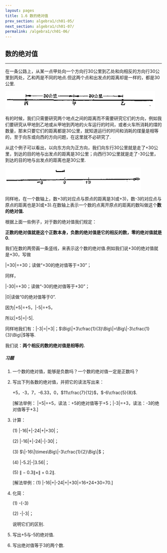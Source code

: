 ```yaml
---
layout: pages
title: 1.6 数的绝对值
prev_section: algebra1/ch01-05/
next_section: algebra1/ch01-07/
permalink: /algebra1/ch01-06/
---
```


数的绝对值
----------

----

在一条公路上，从某一点甲处向一个方向行30公里到乙处和向相反的方向行30公里到丙处，乙和丙是不同的地点.但这两个点和出发点的距离却是一样的，都是30公里.

![图：1.5](../images/021.png)

有的时候，我们只需要研究两个地点之间的距离而不需要研究它们的方向，例如我们要研究从甲地到乙地或从甲地到丙地的火车运行的时间，或者火车所消耗的煤的数量，那末只要它们的距离都是30公里，就知道运行的时间和消耗的煤量是相等的，至于向东或向西的方向问题，在这里就不必研究了.

从这个例子可以看出，以向东方向为正方向，我们向东行30公里就是走了+30公里，到达的目的地与出发点的距离是30公里；向西行30公里就是走了-30公里，到达的目的地与出发点的距离也是30公里.

![图：1.6](../images/022.png)

同样地，在一个数轴上，数+3的对应点与原点的距离是3(或+3)，数-3的对应点与原点的距离也是3(或+3).在数轴上表示一个数的点离开原点的距离的数叫做这个**数的绝对值.**

根据上面一些例子，对于数的绝对值我们规定：

__正数的绝对值就是这个正数本身，负数的绝对值是它的相反的数，零的绝对值就是0.__

我们在数的两旁画一条竖线，来表示这个数的绝对值.例如我们说+30的绝对值就是+30，写做

\|+30\|=+30；读做“+30的绝对值等于+30”；

同样，

\|-30\|=+30；读做“-30的绝对值等于+30”；

\|0\|读做“0的绝对值等于0”.

因为\|+5\|=+5，\|-5\|=+5，

所以\|+5\|=\|-5\|.

同样地我们有：\|-3\|=\|+3\|；$\Big\|+3\cfrac{1}{3}\Big\|=\Big\|-3\cfrac{1}{3}\Big\|$等等.

我们说：__两个相反的数的绝对值是相等的.__

<div class="note">
<h5>习题</h5>
</div>

1.  一个数的绝对值，能够是负数吗？一个数的绝对值一定是正数吗？

2.  写出下列各数的绝对值，并把它的读法写出来：

    +5，-3，7，-6.33，0，$11\cfrac{7}{12}$，$-6\cfrac{5}{8}$.

    [解法举例： \|+5\|=+5，读法：+5的绝对值等于+5；\|-3\|=+3，读法：-3的绝对值等于+3.]
    
3.  计算：

    (1)  \|-16\|+\|-24\|+\|+30\|；

    (2)  \|-16\|+\|-24\|-\|-30\|；

    (3)  $\|-16\|\times\Big\|-3\cfrac{1}{2}\Big\|$；

    (4)  \|-5.2\|-\|3.56\|；

    (5)  $\|-0.3\|\times\|+0.2\|$.

    [解法举例：(1) \|-16\|+\|-24\|+\|+30\|=16+24+30=70.]

4.  化简：

    (1)  -(-3)

    (2)  -\|-3\|；

    说明它们的区别.

5.  写出+5与-5的绝对值.

6.  写出绝对值等于3的两个数.



